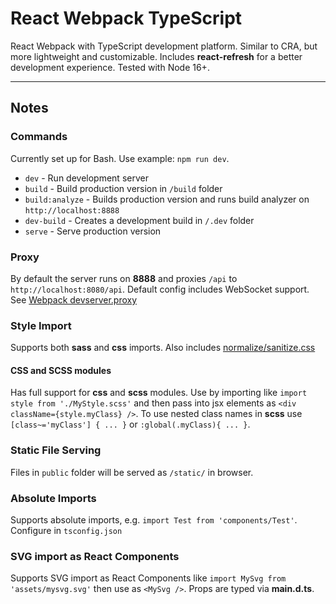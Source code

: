 # React Webpack TypeScript

React Webpack with TypeScript development platform. Similar to CRA, but more lightweight and customizable. Includes **react-refresh** for a better development experience. Tested with Node 16+.

---

## Notes

### Commands

Currently set up for Bash. Use example: `npm run dev`.

- `dev` - Run development server
- `build` - Build production version in `/build` folder
- `build:analyze` - Builds production version and runs build analyzer on `http://localhost:8888`
- `dev-build` - Creates a development build in `/.dev` folder
- `serve` - Serve production version

### Proxy

By default the server runs on **8888** and proxies `/api` to `http://localhost:8080/api`. Default config includes WebSocket support. See [Webpack devserver.proxy](https://webpack.js.org/configuration/dev-server/#devserverproxy)

### Style Import

Supports both **sass** and **css** imports. Also includes [normalize/sanitize.css](https://github.com/csstools/postcss-normalize)

#### CSS and SCSS modules

Has full support for **css** and **scss** modules. Use by importing like `import style from './MyStyle.scss'` and then pass into jsx elements as `<div className={style.myClass} />`. To use nested class names in **scss** use `[class~='myClass'] { ... }` or `:global(.myClass){ ... }`.

### Static File Serving

Files in `public` folder will be served as `/static/` in browser.

### Absolute Imports

Supports absolute imports, e.g. `import Test from 'components/Test'`. Configure in `tsconfig.json`

### SVG import as React Components

Supports SVG import as React Components like `import MySvg from 'assets/mysvg.svg'` then use as `<MySvg />`. Props are typed via **main.d.ts**.
